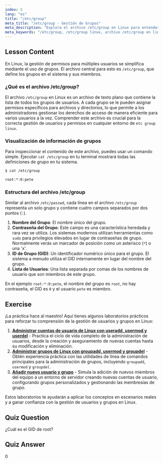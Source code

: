 ```yaml
---
index: 5
lang: "es"
title: "/etc/group"
meta_title: "/etc/group - Gestión de Grupos"
meta_description: "Explora el archivo /etc/group en Linux para entender la gestión de grupos. Aprende a ver datos de grupos con cat /etc/group y comprende la estructura, incluyendo GID y listas de usuarios. Esta guía cubre lo esencial del archivo etc group linux."
meta_keywords: "/etc/group, /etc/group linux, archivo /etc/group en linux, cat /etc/group, etc group linux, gestión de grupos, GID, permisos Linux, grupos Linux"
---
```


## Lesson Content

En Linux, la gestión de permisos para múltiples usuarios se simplifica mediante el uso de grupos. El archivo central para esto es `/etc/group`, que define los grupos en el sistema y sus miembros.

### ¿Qué es el archivo /etc/group?

El archivo `/etc/group` en Linux es un archivo de texto plano que contiene la lista de todos los grupos de usuarios. A cada grupo se le pueden asignar permisos específicos para archivos y directorios, lo que permite a los administradores gestionar los derechos de acceso de manera eficiente para varios usuarios a la vez. Comprender este archivo es crucial para la correcta gestión de usuarios y permisos en cualquier entorno de `etc group linux`.

### Visualización de información de grupos

Para inspeccionar el contenido de este archivo, puedes usar un comando simple. Ejecutar `cat /etc/group` en tu terminal mostrará todas las definiciones de grupo en tu sistema.

```bash
$ cat /etc/group

root:*:0:pete
```

### Estructura del archivo /etc/group

Similar al archivo `/etc/passwd`, cada línea en el archivo `/etc/group` representa un solo grupo y contiene cuatro campos separados por dos puntos (`:`).

1. **Nombre del Grupo**: El nombre único del grupo.
2. **Contraseña del Grupo**: Este campo es una característica heredada y rara vez se utiliza. Los sistemas modernos utilizan herramientas como `sudo` para privilegios elevados en lugar de contraseñas de grupo. Normalmente verás un marcador de posición como un asterisco (`*`) o una 'x'.
3. **ID de Grupo (GID)**: Un identificador numérico único para el grupo. El sistema a menudo utiliza el GID internamente en lugar del nombre del grupo.
4. **Lista de Usuarios**: Una lista separada por comas de los nombres de usuario que son miembros de este grupo.

En el ejemplo `root:*:0:pete`, el nombre del grupo es `root`, no hay contraseña, el GID es `0` y el usuario `pete` es miembro.

## Exercise

¡La práctica hace al maestro! Aquí tienes algunos laboratorios prácticos para reforzar tu comprensión de la gestión de usuarios y grupos en Linux:

1. **[Administrar cuentas de usuario de Linux con useradd, usermod y userdel](https://labex.io/es/labs/comptia-manage-linux-user-accounts-with-useradd-usermod-and-userdel-590837)** - Practica el ciclo de vida completo de la administración de usuarios, desde la creación y aseguramiento de nuevas cuentas hasta su modificación y eliminación.
2. **[Administrar grupos de Linux con groupadd, usermod y groupdel](https://labex.io/es/labs/comptia-manage-linux-groups-with-groupadd-usermod-and-groupdel-590836)** - Obtén experiencia práctica con las utilidades de línea de comandos principales para la administración de grupos, incluyendo `groupadd`, `usermod` y `groupdel`.
3. **[Añadir nuevo usuario y grupo](https://labex.io/es/labs/linux-add-new-user-and-group-17987)** - Simula la adición de nuevos miembros del equipo a un entorno de servidor creando nuevas cuentas de usuario, configurando grupos personalizados y gestionando las membresías de grupo.

Estos laboratorios te ayudarán a aplicar los conceptos en escenarios reales y a ganar confianza con la gestión de usuarios y grupos en Linux.

## Quiz Question

¿Cuál es el GID de root?

## Quiz Answer

0
